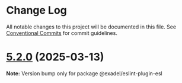 # Change Log

All notable changes to this project will be documented in this file.
See [Conventional Commits](https://conventionalcommits.org) for commit guidelines.

# [5.2.0](https://github.com/exadel-inc/esl/compare/v5.1.0...v5.2.0) (2025-03-13)

**Note:** Version bump only for package @exadel/eslint-plugin-esl
